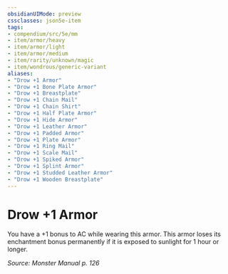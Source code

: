 ```yaml
---
obsidianUIMode: preview
cssclasses: json5e-item
tags:
- compendium/src/5e/mm
- item/armor/heavy
- item/armor/light
- item/armor/medium
- item/rarity/unknown/magic
- item/wondrous/generic-variant
aliases: 
- "Drow +1 Armor"
- "Drow +1 Bone Plate Armor"
- "Drow +1 Breastplate"
- "Drow +1 Chain Mail"
- "Drow +1 Chain Shirt"
- "Drow +1 Half Plate Armor"
- "Drow +1 Hide Armor"
- "Drow +1 Leather Armor"
- "Drow +1 Padded Armor"
- "Drow +1 Plate Armor"
- "Drow +1 Ring Mail"
- "Drow +1 Scale Mail"
- "Drow +1 Spiked Armor"
- "Drow +1 Splint Armor"
- "Drow +1 Studded Leather Armor"
- "Drow +1 Wooden Breastplate"
---
```

# Drow +1 Armor


You have a +1 bonus to AC while wearing this armor. This armor loses its enchantment bonus permanently if it is exposed to sunlight for 1 hour or longer.

*Source: Monster Manual p. 126*